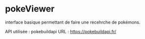 # pokeViewer

interface basique permettant de faire une recehrche
de pokémons.

API utilisée : pokebuildapi
URL : https://pokebuildapi.fr/

